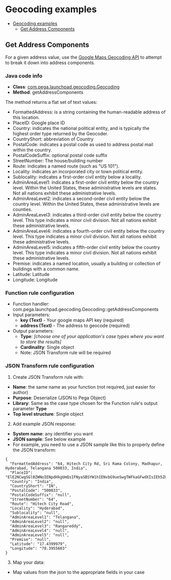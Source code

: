 # Geocoding examples

<!-- TOC -->
* [Geocoding examples](#Geocoding-examples)
  * [Get Address Components](#Get-Address-Components)
<!-- TOC -->

## Get Address Components

For a given address value, use the [Google Maps Geocoding API](https://developers.google.com/maps/documentation/geocoding/requests-geocoding) to attempt to break it down into address components.

### Java code info
- **Class**: [com.pega.launchpad.geocoding.Geocoding](src/main/java/com/pega/launchpad/geocoding/Geocoding.java)
- **Method**: getAddressComponents

The method returns a flat set of text values:

* FormattedAddress: is a string containing the human-readable address of this location.
* PlaceID: Google place ID
* Country: indicates the national political entity, and is typically the highest order type returned by the Geocoder.
* CountryShort: abbreviation of Country
* PostalCode: indicates a postal code as used to address postal mail within the country.
* PostalCodeSuffix: optional postal code suffix
* StreetNumber: The house/building number
* Route: indicates a named route (such as "US 101").
* Locality: indicates an incorporated city or town political entity.
* Sublocality: indicates a first-order civil entity below a locality.
* AdminAreaLevel1: indicates a first-order civil entity below the country level. Within the United States, these administrative levels are states. Not all nations exhibit these administrative levels.
* AdminAreaLevel2: indicates a second-order civil entity below the country level. Within the United States, these administrative levels are counties.
* AdminAreaLevel3: indicates a third-order civil entity below the country level. This type indicates a minor civil division. Not all nations exhibit these administrative levels.
* AdminAreaLevel4: indicates a fourth-order civil entity below the country level. This type indicates a minor civil division. Not all nations exhibit these administrative levels.
* AdminAreaLevel5: indicates a fifth-order civil entity below the country level. This type indicates a minor civil division. Not all nations exhibit these administrative levels.
* Premise: indicates a named location, usually a building or collection of buildings with a common name.
* Latitude: Latitude
* Longitude: Longitude

### Function rule configuration

- Function handler: com.pega.launchpad.geocoding.Geocoding::getAddressComponents
- Input parameters:
  - **key (Text)** - Your google maps API key (required)
  - **address (Text)** - The address to geocode (required)
- Output parameters:
  - **Type**: *[choose one of your application's case types where you want to store the results]*
  - **Cardinality**: Single object
  - Note: JSON Transform rule will be required
    
### JSON Transform rule configuration

1. Create JSON Transform rule with:
- **Name**: the same name as your function (not required, just easier for author)
- **Purpose**: Deserialize (JSON to Pega Object)
- **Library**: Same as the case type chosen for the Function rule's output parameter **Type**
- **Top level structure**: Single object
2. Add example JSON response:
- **System name**: any identifier you want
- **JSON sample**: See below example
- For example, you need to use a JSON sample like this to properly define the JSON transform:
```
{
  "FormattedAddress": "64, Hitech City Rd, Sri Rama Colony, Madhapur, Hyderabad, Telangana 500033, India",
  "PlaceID": "ElE2NCwgSGl0ZWNoIENpdHkgUmQsIFNyaSBSYW1hIENvbG9ueSwgTWFkaGFwdXIsIEh5ZGVyYWJhZCwgVGVsYW5nYW5hIDUwMDAzMywgSW5kaWEiMBIuChQKEgmNNc1UW5HLOxEhMClOdic3ERBAKhQKEgktPoLkXZHLOxHw9wIrrYyAmg",
  "Country": "India",
  "CountryShort": "IN",
  "PostalCode": "500033",
  "PostalCodeSuffix": "null",
  "StreetNumber": "64",
  "Route": "Hitech City Road",
  "Locality": "Hyderabad",
  "Sublocality": "null",
  "AdminAreaLevel1": "Telangana",
  "AdminAreaLevel2": "null",
  "AdminAreaLevel3": "Rangareddy",
  "AdminAreaLevel4": "null",
  "AdminAreaLevel5": "null",
  "Premise": "null",
  "Latitude": "17.4399979",
  "Longitude": "78.3955603"
}
```
3. Map your data:
- Map values from the json to the appropriate fields in your case
  
